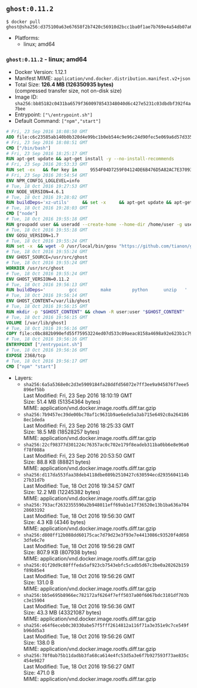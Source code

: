 ## `ghost:0.11.2`

```console
$ docker pull ghost@sha256:d375100a63e67658f2b7420c56910d2bcc1ba0f1ae7b769e4a54db07a6c6a763
```

-	Platforms:
	-	linux; amd64

### `ghost:0.11.2` - linux; amd64

-	Docker Version: 1.12.1
-	Manifest MIME: `application/vnd.docker.distribution.manifest.v2+json`
-	Total Size: **126.4 MB (126350935 bytes)**  
	(compressed transfer size, not on-disk size)
-	Image ID: `sha256:bb85182c0431ba6579f3600978543348040d6c427e5231c03dbdbf392f4a7bee`
-	Entrypoint: `["\/entrypoint.sh"]`
-	Default Command: `["npm","start"]`

```dockerfile
# Fri, 23 Sep 2016 18:08:50 GMT
ADD file:c6c23585ab140b0b320d4e99bc1b0eb544c9e96c24d90fec5e069a6d57d335ca in / 
# Fri, 23 Sep 2016 18:08:51 GMT
CMD ["/bin/bash"]
# Fri, 23 Sep 2016 18:25:17 GMT
RUN apt-get update && apt-get install -y --no-install-recommends 		ca-certificates 		curl 		wget 	&& rm -rf /var/lib/apt/lists/*
# Fri, 23 Sep 2016 20:53:33 GMT
RUN set -ex   && for key in     9554F04D7259F04124DE6B476D5A82AC7E37093B     94AE36675C464D64BAFA68DD7434390BDBE9B9C5     0034A06D9D9B0064CE8ADF6BF1747F4AD2306D93     FD3A5288F042B6850C66B31F09FE44734EB7990E     71DCFD284A79C3B38668286BC97EC7A07EDE3FC1     DD8F2338BAE7501E3DD5AC78C273792F7D83545D     B9AE9905FFD7803F25714661B63B535A4C206CA9     C4F0DFFF4E8C1A8236409D08E73BC641CC11F4C8   ; do     gpg --keyserver ha.pool.sks-keyservers.net --recv-keys "$key";   done
# Fri, 23 Sep 2016 20:54:54 GMT
ENV NPM_CONFIG_LOGLEVEL=info
# Tue, 18 Oct 2016 19:27:53 GMT
ENV NODE_VERSION=4.6.1
# Tue, 18 Oct 2016 19:28:02 GMT
RUN buildDeps='xz-utils'     && set -x     && apt-get update && apt-get install -y $buildDeps --no-install-recommends     && rm -rf /var/lib/apt/lists/*     && curl -SLO "https://nodejs.org/dist/v$NODE_VERSION/node-v$NODE_VERSION-linux-x64.tar.xz"     && curl -SLO "https://nodejs.org/dist/v$NODE_VERSION/SHASUMS256.txt.asc"     && gpg --batch --decrypt --output SHASUMS256.txt SHASUMS256.txt.asc     && grep " node-v$NODE_VERSION-linux-x64.tar.xz\$" SHASUMS256.txt | sha256sum -c -     && tar -xJf "node-v$NODE_VERSION-linux-x64.tar.xz" -C /usr/local --strip-components=1     && rm "node-v$NODE_VERSION-linux-x64.tar.xz" SHASUMS256.txt.asc SHASUMS256.txt     && apt-get purge -y --auto-remove $buildDeps     && ln -s /usr/local/bin/node /usr/local/bin/nodejs
# Tue, 18 Oct 2016 19:28:03 GMT
CMD ["node"]
# Tue, 18 Oct 2016 19:55:18 GMT
RUN groupadd user && useradd --create-home --home-dir /home/user -g user user
# Tue, 18 Oct 2016 19:55:18 GMT
ENV GOSU_VERSION=1.7
# Tue, 18 Oct 2016 19:55:24 GMT
RUN set -x 	&& wget -O /usr/local/bin/gosu "https://github.com/tianon/gosu/releases/download/$GOSU_VERSION/gosu-$(dpkg --print-architecture)" 	&& wget -O /usr/local/bin/gosu.asc "https://github.com/tianon/gosu/releases/download/$GOSU_VERSION/gosu-$(dpkg --print-architecture).asc" 	&& export GNUPGHOME="$(mktemp -d)" 	&& gpg --keyserver ha.pool.sks-keyservers.net --recv-keys B42F6819007F00F88E364FD4036A9C25BF357DD4 	&& gpg --batch --verify /usr/local/bin/gosu.asc /usr/local/bin/gosu 	&& rm -r "$GNUPGHOME" /usr/local/bin/gosu.asc 	&& chmod +x /usr/local/bin/gosu 	&& gosu nobody true
# Tue, 18 Oct 2016 19:55:24 GMT
ENV GHOST_SOURCE=/usr/src/ghost
# Tue, 18 Oct 2016 19:55:24 GMT
WORKDIR /usr/src/ghost
# Tue, 18 Oct 2016 19:55:24 GMT
ENV GHOST_VERSION=0.11.2
# Tue, 18 Oct 2016 19:56:13 GMT
RUN buildDeps=' 		gcc 		make 		python 		unzip 	' 	&& set -x 	&& apt-get update && apt-get install -y $buildDeps --no-install-recommends && rm -rf /var/lib/apt/lists/* 	&& wget -O ghost.zip "https://ghost.org/archives/ghost-${GHOST_VERSION}.zip" 	&& unzip ghost.zip 	&& npm install --production 	&& apt-get purge -y --auto-remove -o APT::AutoRemove::RecommendsImportant=false -o APT::AutoRemove::SuggestsImportant=false $buildDeps 	&& rm ghost.zip 	&& npm cache clean 	&& rm -rf /tmp/npm*
# Tue, 18 Oct 2016 19:56:14 GMT
ENV GHOST_CONTENT=/var/lib/ghost
# Tue, 18 Oct 2016 19:56:15 GMT
RUN mkdir -p "$GHOST_CONTENT" && chown -R user:user "$GHOST_CONTENT"
# Tue, 18 Oct 2016 19:56:15 GMT
VOLUME [/var/lib/ghost]
# Tue, 18 Oct 2016 19:56:16 GMT
COPY file:c0bc882b990efd55f75953224ed07d533c09aeac8158a4698a92e623b1c79ce9 in /entrypoint.sh 
# Tue, 18 Oct 2016 19:56:16 GMT
ENTRYPOINT ["/entrypoint.sh"]
# Tue, 18 Oct 2016 19:56:16 GMT
EXPOSE 2368/tcp
# Tue, 18 Oct 2016 19:56:17 GMT
CMD ["npm" "start"]
```

-	Layers:
	-	`sha256:6a5a5368e0c2d3e5909184fa28ddfd56072e7ff3ee9a945876f7eee5896ef5bb`  
		Last Modified: Fri, 23 Sep 2016 18:10:19 GMT  
		Size: 51.4 MB (51354364 bytes)  
		MIME: application/vnd.docker.image.rootfs.diff.tar.gzip
	-	`sha256:7b9457ec39de00bc70af1c9631b9ae6ede5a3ab715e6492c0a2641868ec1deda`  
		Last Modified: Fri, 23 Sep 2016 18:25:33 GMT  
		Size: 18.5 MB (18528257 bytes)  
		MIME: application/vnd.docker.image.rootfs.diff.tar.gzip
	-	`sha256:22cf98377d301224c76357ac0c702e179f8eadeb311ba0bb6e8e96a0f78f088a`  
		Last Modified: Fri, 23 Sep 2016 20:53:50 GMT  
		Size: 88.8 KB (88821 bytes)  
		MIME: application/vnd.docker.image.rootfs.diff.tar.gzip
	-	`sha256:d117da553faa38deb4118dbe089b2510427c630594ecd2935604114b27b31d7b`  
		Last Modified: Tue, 18 Oct 2016 19:34:57 GMT  
		Size: 12.2 MB (12245382 bytes)  
		MIME: application/vnd.docker.image.rootfs.diff.tar.gzip
	-	`sha256:793acf2632355590a2b948011eff69ab1e17f36520e13b1ba636a70428603192`  
		Last Modified: Tue, 18 Oct 2016 19:56:30 GMT  
		Size: 4.3 KB (4346 bytes)  
		MIME: application/vnd.docker.image.rootfs.diff.tar.gzip
	-	`sha256:d808ff12b088dd60175cac7d79d23e3f93e7e4413086c93520f4d0583dfe6c7e`  
		Last Modified: Tue, 18 Oct 2016 19:56:28 GMT  
		Size: 807.9 KB (807938 bytes)  
		MIME: application/vnd.docker.image.rootfs.diff.tar.gzip
	-	`sha256:01f20d9c88fffeda5af923cb7543ebfc5cadb5d67c3be0a20262b159f89b85e4`  
		Last Modified: Tue, 18 Oct 2016 19:56:26 GMT  
		Size: 131.0 B  
		MIME: application/vnd.docker.image.rootfs.diff.tar.gzip
	-	`sha256:bb5e695b8966ec782172af6264f7eff5037a00f6067bdc3101df703bc3e15904`  
		Last Modified: Tue, 18 Oct 2016 19:56:36 GMT  
		Size: 43.3 MB (43321087 bytes)  
		MIME: application/vnd.docker.image.rootfs.diff.tar.gzip
	-	`sha256:e64f6eceb0c30330abe57f5fff2614812a116f71a3e351e9c7ce549fb96dd5a3`  
		Last Modified: Tue, 18 Oct 2016 19:56:26 GMT  
		Size: 138.0 B  
		MIME: application/vnd.docker.image.rootfs.diff.tar.gzip
	-	`sha256:78f0ab75b11dadbb3fa68ca614e4fc53d5a3e6f7b927593f73ae835c454e9827`  
		Last Modified: Tue, 18 Oct 2016 19:56:27 GMT  
		Size: 471.0 B  
		MIME: application/vnd.docker.image.rootfs.diff.tar.gzip
